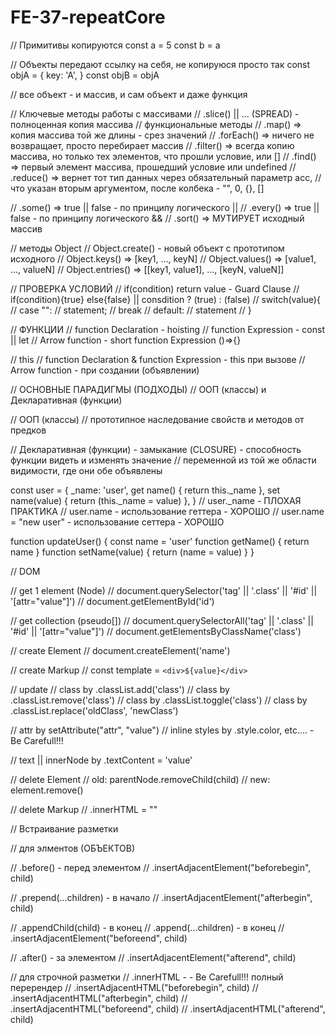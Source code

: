 # FE-37-repeatCore

// Примитивы копируются
const a = 5
const b = a

// Объекты передают ссылку на себя, не копируюся просто так
const objA = {
  key: 'A',
}
const objB = objA

// все объект - и массив, и сам объект и даже функция

// Ключевые методы работы с массивами
// .slice() || ... (SPREAD) - полноценная копия массива
// функциональные методы
// .map() => копия массива той же длины - срез значений
// .forEach() => ничего не возвращает, просто перебирает массив
// .filter() => всегда копию массива, но только тех элементов, что прошли условие, или []
// .find() => первый элемент массива, прошедший условие или undefined
// .reduce() => вернет тот тип данных через обязательный параметр acc,
// что указан вторым аргументом, после колбека - "", 0, {}, []

// .some() => true || false - по принципу логического ||
// .every() => true || false - по принципу логического &&
// .sort() => МУТИРУЕТ исходный массив

// методы Object
// Object.create() - новый объект с прототипом исходного
// Object.keys() => [key1, ..., keyN]
// Object.values() => [value1, ..., valueN]
// Object.entries() => [[key1, value1], ..., [keyN, valueN]]

// ПРОВЕРКА УСЛОВИЙ
// if(condition) return value - Guard Clause
// if(condition){true} else{false} || consdition ? (true) : (false)
// switch(value){
//     case "":
//         statement;
//         break
//         default:
//             statement
// }

// ФУНКЦИИ
// function Declaration - hoisting
// function Expression  - const || let
// Arrow funсtion - short function Expression ()=>{}

// this
// function Declaration & function Expression - this при вызове
// Arrow funсtion - при создании (объявлении)

// ОСНОВНЫЕ ПАРАДИГМЫ (ПОДХОДЫ)
// ООП (классы) и Декларативная (функции)

// ООП (классы)
// прототипное наследование свойств и методов от предков

// Декларативная (функции) - замыкание (CLOSURE) - способность функции видеть и изменять значение
// переменной из той же области видимости, где они обе объявлены

const user = {
  _name: 'user',
  get name() {
    return this._name
  },
  set name(value) {
    return (this._name = value)
  },
}
// user._name - ПЛОХАЯ ПРАКТИКА
// user.name - использование геттера - ХОРОШО
// user.name = "new user" - использование сеттера - ХОРОШО

function updateUser() {
  const name = 'user'
  function getName() {
    return name
  }
  function setName(value) {
    return (name = value)
  }
}

// DOM

// get 1 element (Node)
// document.querySelector('tag' || '.class' || '#id' || '[attr="value"]')
// document.getElementById('id')

// get collection (pseudo[])
// document.querySelectorAll('tag' || '.class' || '#id' || '[attr="value"]')
// document.getElementsByClassName('class')

// create Element
// document.createElement('name')

// create Markup
// const template = `<div>${value}</div>`

// update
// class by .classList.add('class')
// class by .classList.remove('class')
// class by .classList.toggle('class')
// class by .classList.replace('oldClass', 'newClass')

// attr by setAttribute("attr", "value")
// inline styles by .style.color, etc.... - Be Carefull!!!

// text || innerNode by .textContent = 'value'

// delete Element
// old: parentNode.removeChild(child)
// new: element.remove()

// delete Markup
// .innerHTML = ""

// Встраивание разметки

// для элментов (ОБЪЕКТОВ)

// .before() - перед элементом
// .insertAdjacentElement("beforebegin", child)

// .prepend(...children) - в начало
// .insertAdjacentElement("afterbegin", child)

// .appendChild(child) - в конец
// .append(...children) - в конец
// .insertAdjacentElement("beforeend", child)

// .after() - за элементом
// .insertAdjacentElement("afterend", child)

// для строчной разметки
// .innerHTML - - Be Carefull!!! полный перерендер
// .insertAdjacentHTML("beforebegin", child)
// .insertAdjacentHTML("afterbegin", child)
// .insertAdjacentHTML("beforeend", child)
// .insertAdjacentHTML("afterend", child)
